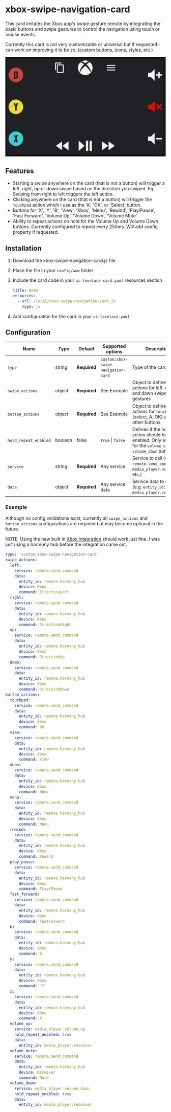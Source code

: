 # xbox-swipe-navigation-card
This card imitates the Xbox app's swipe gesture remote by integrating the basic buttons and swipe gestures to control the navigation using touch or mouse events.

Currently this card is not very customizable or universal but if requested I can work on improving it to be so. (custom buttons, icons, styles, etc.)

![Card Example](card-example.png)
## Features
- Starting a swipe anywhere on the card (that is not a button) will trigger a left, right, up or down swipe based on the direciton you swiped. Eg. Swiping from right to left triggers the left action.
- Clicking anywhere on the card (that is not a button) will trigger the `touchpad` action which I use as the 'A', 'OK', or 'Select' button.
- Buttons for 'X', 'Y', 'B', 'View', 'Xbox', 'Menu', 'Rewind', 'Play/Pause', 'Fast Forward', 'Volume Up', 'Volume Down', 'Volume Mute'
- Ability to repeat actions on hold for the Volume Up and Volume Down buttons. Currently configured to repeat every 250ms. Will add config property if requested.


## Installation

1. Download the xbox-swipe-navigation-card.js file
2. Place the file in your `config/www` folder
3. Include the card code in your `ui-lovelace-card.yaml` resources section

   ```yaml
   title: Home
   resources:
     - url: /local/xbox-swipe-navigation-card.js
       type: js
   ```

4. Add configuration for the card in your `ui-lovelace.yaml`

## Configuration

| Name                  | Type            | Default      | Supported options                                      | Description                                                                                                                                                                                                                                                                                                                                                                                                                                                                                                  |
| --------------------- | --------------- | ------------ | ------------------------------------------------------ | ------------------------------------------------------------------------------------------------------------------------------------------------------------------------------------------------------------------------------------------------------------------------------------------------------------------------------------------------------------------------------------------------------------------------------------------------------------------------------------------------------------ |
| `type`                | string          | **Required** | `custom:xbox-swipe-navigation-card`                    | Type of the card |
| `swipe_actions`       | object          | **Required** |  See Example           | Object to define the actions for left, right, up and down swipe gestures |
| `button_actions`      | object          | **Required** | See Example       | Object to define the actions for `touchpad` (select, A, OK) and all other buttons  |
| `hold_repeat_enabled`| boolean| false | `true` \| `false` | Defines if the hold action should be enabled. Only available for the `volume_up` and `volume_down` buttons|
| `service`| string| **Required** | Any service | Service to call (e.g. `remote.send_command`, `media_player.volume_up`, etc.)|
| `data`| object| **Required** | Any service data | Service data to include (e.g. `entity_id: media_player.receiver`)|

### Example
Although no config validations exist, currently all `swipe_actions` and `button_actions` configurations are required but may become optional in the future.

NOTE: Using the new built in [Xbox Integration](https://www.home-assistant.io/integrations/xbox/) should work just fine. I was just using a harmony hub before the integration came out.

```yaml
type: 'custom:xbox-swipe-navigation-card'
swipe_actions:
  left: 
    service: remote.send_command
    data:
      entity_id: remote.harmony_hub
      device: Xbox
      command: DirectionLeft
  right: 
    service: remote.send_command
    data:
      entity_id: remote.harmony_hub
      device: Xbox
      command: DirectionRight
  up: 
    service: remote.send_command
    data:
      entity_id: remote.harmony_hub
      device: Xbox
      command: DirectionUp
  down:
    service: remote.send_command
    data:
      entity_id: remote.harmony_hub
      device: Xbox
      command: DirectionDown
button_actions:
  touchpad: 
    service: remote.send_command
    data:
      entity_id: remote.harmony_hub
      device: Xbox
      command: OK
  view: 
    service: remote.send_command
    data:
      entity_id: remote.harmony_hub
      device: Xbox
      command: View
  xbox: 
    service: remote.send_command
    data:
      entity_id: remote.harmony_hub
      device: Xbox
      command: Xbox
  menu: 
    service: remote.send_command
    data:
      entity_id: remote.harmony_hub
      device: Xbox
      command: Menu
  rewind:
    service: remote.send_command
    data:
      entity_id: remote.harmony_hub
      device: Xbox
      command: Rewind
  play_pause:
    service: remote.send_command
    data:
      entity_id: remote.harmony_hub
      device: Xbox
      command: Play/Pause
  fast_forward:
    service: remote.send_command
    data:
      entity_id: remote.harmony_hub
      device: Xbox
      command: FastForward
  b: 
    service: remote.send_command
    data:
      entity_id: remote.harmony_hub
      device: Xbox
      command: B
  y: 
    service: remote.send_command
    data:
      entity_id: remote.harmony_hub
      device: Xbox
      command: 'Y'
  x: 
    service: remote.send_command
    data:
      entity_id: remote.harmony_hub
      device: Xbox
      command: X
  volume_up: 
    service: media_player.volume_up
    hold_repeat_enabled: true
    data:
      entity_id: media_player.receiver
  volume_mute: 
    service: remote.send_command
    data:
      entity_id: remote.harmony_hub
      device: Receiver
      command: Mute
  volume_down: 
    service: media_player.volume_down
    hold_repeat_enabled: true
    data:
      entity_id: media_player.receiver
```
